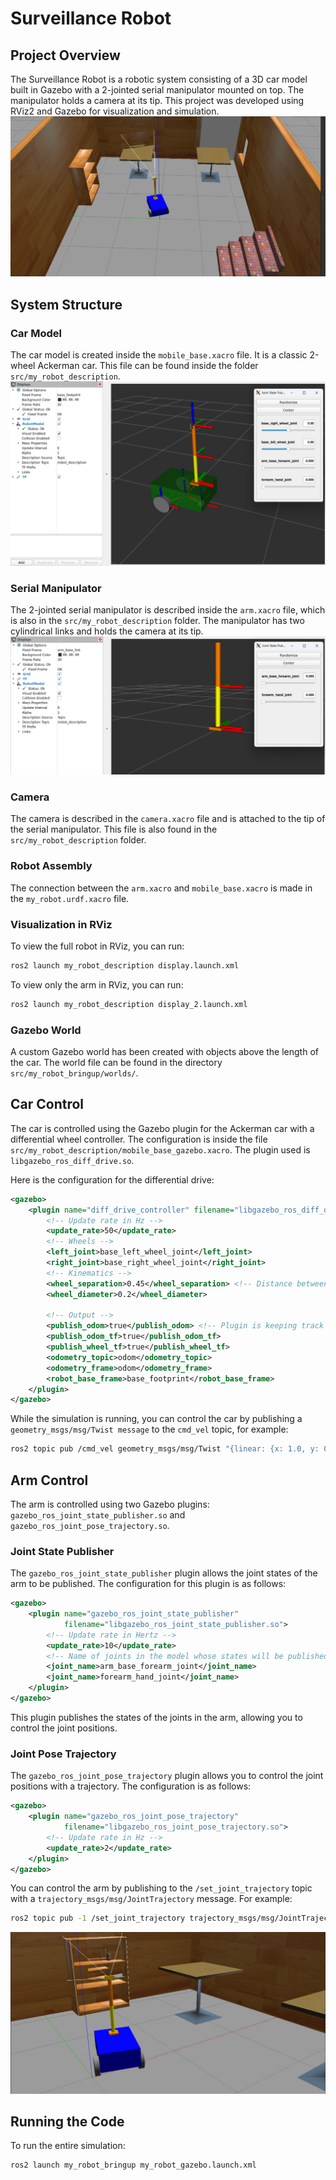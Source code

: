# Surveillance Robot

## Project Overview
The Surveillance Robot is a robotic system consisting of a 3D car model built in Gazebo with a 2-jointed serial manipulator mounted on top. The manipulator holds a camera at its tip. This project was developed using RViz2 and Gazebo for visualization and simulation.
![Gazebo1](src/Gazebo_1.png)

## System Structure

### Car Model
The car model is created inside the `mobile_base.xacro` file. It is a classic 2-wheel Ackerman car. This file can be found inside the folder `src/my_robot_description`.
![ARMRVIZ](src/RVIZ1.png)
### Serial Manipulator
The 2-jointed serial manipulator is described inside the `arm.xacro` file, which is also in the `src/my_robot_description` folder. The manipulator has two cylindrical links and holds the camera at its tip.
![ARMRVIZ](src/RVIZ2.png)

### Camera
The camera is described in the `camera.xacro` file and is attached to the tip of the serial manipulator. This file is also found in the `src/my_robot_description` folder.

### Robot Assembly
The connection between the `arm.xacro` and `mobile_base.xacro` is made in the `my_robot.urdf.xacro` file.

### Visualization in RViz
To view the full robot in RViz, you can run:

```bash
ros2 launch my_robot_description display.launch.xml
```

To view only the arm in RViz, you can run:

```bash
ros2 launch my_robot_description display_2.launch.xml
```

### Gazebo World
A custom Gazebo world has been created with objects above the length of the car. The world file can be found in the directory `src/my_robot_bringup/worlds/`.



## Car Control

The car is controlled using the Gazebo plugin for the Ackerman car with a differential wheel controller. The configuration is inside the file `src/my_robot_description/mobile_base_gazebo.xacro`. The plugin used is `libgazebo_ros_diff_drive.so`.

Here is the configuration for the differential drive:

```xml
<gazebo>
    <plugin name="diff_drive_controller" filename="libgazebo_ros_diff_drive.so">
        <!-- Update rate in Hz -->
        <update_rate>50</update_rate>
        <!-- Wheels -->
        <left_joint>base_left_wheel_joint</left_joint>
        <right_joint>base_right_wheel_joint</right_joint>
        <!-- Kinematics -->
        <wheel_separation>0.45</wheel_separation> <!-- Distance between the center of one wheel to the other wheel -->
        <wheel_diameter>0.2</wheel_diameter>
        
        <!-- Output -->
        <publish_odom>true</publish_odom> <!-- Plugin is keeping track of the robot's position relative to the origin -->
        <publish_odom_tf>true</publish_odom_tf>
        <publish_wheel_tf>true</publish_wheel_tf>
        <odometry_topic>odom</odometry_topic>
        <odometry_frame>odom</odometry_frame>
        <robot_base_frame>base_footprint</robot_base_frame>
    </plugin>
</gazebo>
```
While the simulation is running, you can control the car by publishing a `geometry_msgs/msg/Twist message` to the `cmd_vel` topic, for example:
```bash
ros2 topic pub /cmd_vel geometry_msgs/msg/Twist "{linear: {x: 1.0, y: 0.0, z: 0.0}, angular: {x: 0.0, y: 0.0, z: 0.5}}"
```
## Arm Control

The arm is controlled using two Gazebo plugins: `gazebo_ros_joint_state_publisher.so` and `gazebo_ros_joint_pose_trajectory.so`.

### Joint State Publisher

The `gazebo_ros_joint_state_publisher` plugin allows the joint states of the arm to be published. The configuration for this plugin is as follows:
```xml
<gazebo>
    <plugin name="gazebo_ros_joint_state_publisher"
            filename="libgazebo_ros_joint_state_publisher.so">
        <!-- Update rate in Hertz -->
        <update_rate>10</update_rate>
        <!-- Name of joints in the model whose states will be published -->
        <joint_name>arm_base_forearm_joint</joint_name>
        <joint_name>forearm_hand_joint</joint_name>
    </plugin>
</gazebo>
```

This plugin publishes the states of the joints in the arm, allowing you to control the joint positions.

### Joint Pose Trajectory

The `gazebo_ros_joint_pose_trajectory` plugin allows you to control the joint positions with a trajectory. The configuration is as follows:

```xml
<gazebo>
    <plugin name="gazebo_ros_joint_pose_trajectory"
            filename="libgazebo_ros_joint_pose_trajectory.so">
        <!-- Update rate in Hz -->
        <update_rate>2</update_rate>
    </plugin>
</gazebo>
```

You can control the arm by publishing to the `/set_joint_trajectory` topic with a `trajectory_msgs/msg/JointTrajectory` message. For example:
```bash
ros2 topic pub -1 /set_joint_trajectory trajectory_msgs/msg/JointTrajectory '{header: {frame_id: arm_base_link}, joint_names: [arm_base_forearm_joint, forearm_hand_joint], points: [ {positions: {0.0, 0.0}} ]}'
```
![Gazebo2](src/Gazebo_2.png)

## Running the Code
To run the entire simulation:
```bash
ros2 launch my_robot_bringup my_robot_gazebo.launch.xml
```
 
